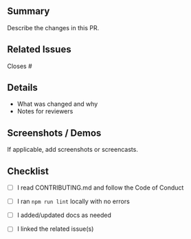 ## Summary

Describe the changes in this PR.

## Related Issues

Closes #

## Details

- What was changed and why
- Notes for reviewers

## Screenshots / Demos

If applicable, add screenshots or screencasts.

## Checklist

- [ ] I read CONTRIBUTING.md and follow the Code of Conduct
- [ ] I ran `npm run lint` locally with no errors
- [ ] I added/updated docs as needed
- [ ] I linked the related issue(s)

